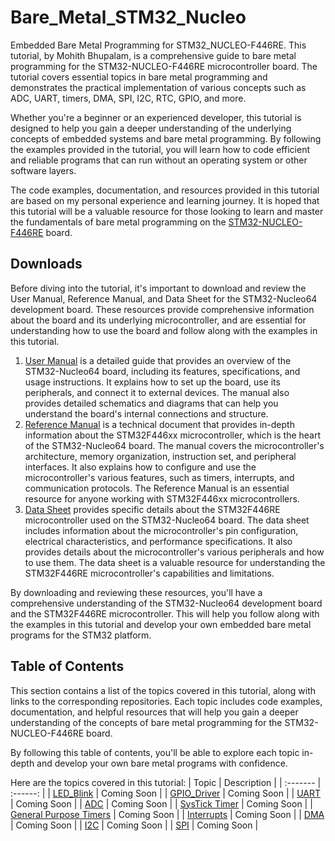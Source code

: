 # Bare_Metal_STM32_Nucleo
Embedded Bare Metal Programming for STM32_NUCLEO-F446RE. This tutorial, by Mohith Bhupalam, is a comprehensive guide to bare metal programming for the STM32-NUCLEO-F446RE microcontroller board. The tutorial covers essential topics in bare metal programming and demonstrates the practical implementation of various concepts such as ADC, UART, timers, DMA, SPI, I2C, RTC, GPIO, and more.

Whether you're a beginner or an experienced developer, this tutorial is designed to help you gain a deeper understanding of the underlying concepts of embedded systems and bare metal programming. By following the examples provided in the tutorial, you will learn how to code efficient and reliable programs that can run without an operating system or other software layers.

The code examples, documentation, and resources provided in this tutorial are based on my personal experience and learning journey. It is hoped that this tutorial will be a valuable resource for those looking to learn and master the fundamentals of bare metal programming on the [STM32-NUCLEO-F446RE](https://www.amazon.com/dp/B01I8XLEM8?ref=nb_sb_ss_w_as-reorder-t1_k0_1_6&amp=&crid=3UWZFF22O7A47&amp=&sprefix=stm32+) board.

## Downloads 
Before diving into the tutorial, it's important to download and review the User Manual, Reference Manual, and Data Sheet for the STM32-Nucleo64 development board. These resources provide comprehensive information about the board and its underlying microcontroller, and are essential for understanding how to use the board and follow along with the examples in this tutorial.

1. [User Manual](https://www.st.com/resource/en/user_manual/um1724-stm32-nucleo64-boards-mb1136-stmicroelectronics.pdf) is a detailed guide that provides an overview of the STM32-Nucleo64 board, including its features, specifications, and usage instructions. It explains how to set up the board, use its peripherals, and connect it to external devices. The manual also provides detailed schematics and diagrams that can help you understand the board's internal connections and structure.
2. [Reference Manual](https://www.st.com/resource/en/reference_manual/dm00135183-stm32f446xx-advanced-arm-based-32-bit-mcus-stmicroelectronics.pdf) is a technical document that provides in-depth information about the STM32F446xx microcontroller, which is the heart of the STM32-Nucleo64 board. The manual covers the microcontroller's architecture, memory organization, instruction set, and peripheral interfaces. It also explains how to configure and use the microcontroller's various features, such as timers, interrupts, and communication protocols. The Reference Manual is an essential resource for anyone working with STM32F446xx microcontrollers.
3. [Data Sheet](https://www.st.com/resource/en/datasheet/stm32f446re.pdf) provides specific details about the STM32F446RE microcontroller used on the STM32-Nucleo64 board. The data sheet includes information about the microcontroller's pin configuration, electrical characteristics, and performance specifications. It also provides details about the microcontroller's various peripherals and how to use them. The data sheet is a valuable resource for understanding the STM32F446RE microcontroller's capabilities and limitations.

By downloading and reviewing these resources, you'll have a comprehensive understanding of the STM32-Nucleo64 development board and the STM32F446RE microcontroller. This will help you follow along with the examples in this tutorial and develop your own embedded bare metal programs for the STM32 platform.

## Table of Contents 

This section contains a list of the topics covered in this tutorial, along with links to the corresponding repositories. Each topic includes code examples, documentation, and helpful resources that will help you gain a deeper understanding of the concepts of bare metal programming for the STM32-NUCLEO-F446RE board.

By following this table of contents, you'll be able to explore each topic in-depth and develop your own bare metal programs with confidence.

Here are the topics covered in this tutorial:
| Topic  | Description |
| :------- | :------: | 
|  [LED_Blink](https://github.com/mohith1997/LED_Blink.git)  | Coming Soon |
| [GPIO_Driver](https://github.com/mohith1997/GPIO_Driver.git)  | Coming Soon |
| [UART](https://github.com/mohith1997/UART_STM32_NUCLEO.git)   | Coming Soon |
| [ADC](https://github.com/mohith1997/ADC_STM32_NUCLEO.git)   | Coming Soon |
| [SysTick Timer](https://github.com/mohith1997/SysTick_Timer_STM32_NUCLEO.git) | Coming Soon |
| [General Purpose Timers](https://github.com/mohith1997/General_Purpose_Timers.git) | Coming Soon |
| [Interrupts](https://github.com/mohith1997/Interrupts_STM32_Nucleo.git) | Coming Soon |
| [DMA](https://github.com/mohith1997/DMA_STM32_NUCLEO.git) | Coming Soon |
| [I2C](https://github.com/mohith1997/I2C_STM32_NUCLEO.git) | Coming Soon |
| [SPI](https://github.com/mohith1997/SPI_STM32_NUCLEO.git) | Coming Soon |
